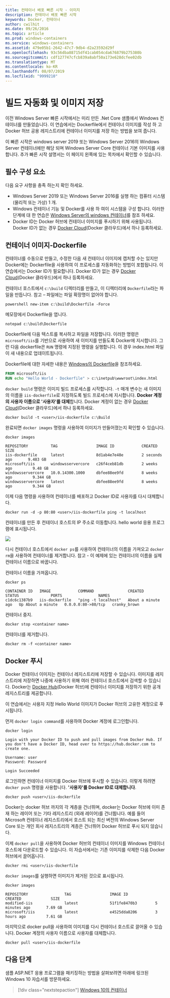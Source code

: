 ```yaml
---
title: 컨테이너 배포 빠른 시작 - 이미지
description: 컨테이너 배포 빠른 시작
keywords: Docker, 컨테이너
author: cwilhit
ms.date: 09/26/2016
ms.topic: article
ms.prod: windows-containers
ms.service: windows-containers
ms.assetid: 479e05b1-2642-47c7-9db4-d2a23592d29f
ms.openlocfilehash: 93c56dba88715df41cab054cda676879b275380b
ms.sourcegitcommit: cdf127747cfcb839a8abf50a173e628dcfee02db
ms.translationtype: MT
ms.contentlocale: ko-KR
ms.lasthandoff: 08/07/2019
ms.locfileid: "9999210"
---
```

# <a name="automating-builds-and-saving-images"></a>빌드 자동화 및 이미지 저장

이전 Windows Server 빠른 시작에서는 미리 만든 .Net Core 샘플에서 Windows 컨테이너를 만들었습니다. 이 연습에서는 Dockerfile에서 컨테이너 이미지를 작성 하 고 Docker 허브 공용 레지스트리에 컨테이너 이미지를 저장 하는 방법을 보여 줍니다.

이 빠른 시작은 windows server 2019 또는 Windows Server 2016의 Windows Server 컨테이너에만 해당 되며 Windows Server Core 컨테이너 기본 이미지를 사용 합니다. 추가 빠른 시작 설명서는 이 페이지 왼쪽에 있는 목차에서 확인할 수 있습니다.

## <a name="prerequisites"></a>필수 구성 요소

다음 요구 사항을 충족 하는지 확인 하세요.

- Windows Server 2019 또는 Windows Server 2016를 실행 하는 컴퓨터 시스템 (물리적 또는 가상) 1 개.
- Windows 컨테이너 기능 및 Docker를 사용 하 여이 시스템을 구성 합니다. 이러한 단계에 대 한 연습은 [Windows Server의 windows 컨테이너](./quick-start-windows-server.md)를 참조 하세요.
- Docker ID는 Docker 허브에 컨테이너 이미지를 푸시하기 위해 사용됩니다. Docker ID가 없는 경우 [Docker Cloud](https://cloud.docker.com/)(Docker 클라우드)에서 하나 등록하세요.

## <a name="container-image---dockerfile"></a>컨테이너 이미지-Dockerfile

컨테이너를 수동으로 만들고, 수정한 다음 새 컨테이너 이미지에 캡처할 수는 있지만 Docker에는 Dockerfile을 사용하여 이 프로세스를 자동화하는 방법이 포합됩니다. 이 연습에서는 Docker ID가 필요합니다. Docker ID가 없는 경우 [Docker Cloud](https://cloud.docker.com/)(Docker 클라우드)에서 하나 등록하세요.

컨테이너 호스트에서 `c:\build` 디렉터리를 만들고, 이 디렉터리에 `Dockerfile`라는 파일을 만듭니다. 참고 – 파일에는 파일 확장명이 없어야 합니다.

```console
powershell new-item c:\build\Dockerfile -Force
```

메모장에서 Dockerfile을 엽니다.

```console
notepad c:\build\Dockerfile
```

Dockerfile에 다음 텍스트를 복사하고 파일을 저장합니다. 이러한 명령은 `microsoft/iis`를 기반으로 사용하여 새 이미지를 만들도록 Docker에 지시합니다. 그런 다음 dockerfile은 `RUN` 명령에 지정된 명령을 실행합니다. 이 경우 index.html 파일이 새 내용으로 업데이트됩니다.

Dockerfile에 대한 자세한 내용은 [Windows의 Dockerfile](../manage-docker/manage-windows-dockerfile.md)을 참조하세요.

```dockerfile
FROM microsoft/iis
RUN echo "Hello World - Dockerfile" > c:\inetpub\wwwroot\index.html
```

`docker build` 명령은 이미지 빌드 프로세스를 시작합니다. `-t` 매개 변수는 새 이미지의 이름을 `iis-dockerfile`로 지정하도록 빌드 프로세스에 지시합니다. **Docker 계정의 사용자 이름으로 '사용자'를 대체**합니다. Docker 계정이 없는 경우 [Docker Cloud](https://cloud.docker.com/)(Docker 클라우드)에서 하나 등록하세요.

```console
docker build -t <user>/iis-dockerfile c:\Build
```

완료되면 `docker images` 명령을 사용하여 이미지가 만들어졌는지 확인할 수 있습니다.

```console
docker images

REPOSITORY          TAG                 IMAGE ID            CREATED             SIZE
iis-dockerfile      latest              8d1ab4e7e48e        2 seconds ago       9.483 GB
microsoft/iis       windowsservercore   c26f4ceb81db        2 weeks ago         9.48 GB
windowsservercore   10.0.14300.1000     dbfee88ee9fd        8 weeks ago         9.344 GB
windowsservercore   latest              dbfee88ee9fd        8 weeks ago         9.344 GB
```

이제 다음 명령을 사용하여 컨테이너를 배포하고 Docker ID로 사용자를 다시 대체합니다.

```console
docker run -d -p 80:80 <user>/iis-dockerfile ping -t localhost
```

컨테이너를 만든 후 컨테이너 호스트의 IP 주소로 이동합니다. hello world 응용 프로그램에 표시됩니다.

![](media/dockerfile2.png)

다시 컨테이너 호스트에서 `docker ps`를 사용하여 컨테이너의 이름을 가져오고 `docker rm`을 사용하여 컨테이너를 제거합니다. 참고 - 이 예제에 있는 컨테이너의 이름을 실제 컨테이너 이름으로 바꿉니다.

컨테이너 이름을 가져옵니다.

```console
docker ps

CONTAINER ID   IMAGE            COMMAND               CREATED              STATUS              PORTS                NAMES
c1dc6c1387b9   iis-dockerfile   "ping -t localhost"   About a minute ago   Up About a minute   0.0.0.0:80->80/tcp   cranky_brown
```

컨테이너 중지.

```console
docker stop <container name>
```

컨테이너를 제거합니다.

```console
docker rm -f <container name>
```

## <a name="docker-push"></a>Docker 푸시

Docker 컨테이너 이미지는 컨테이너 레지스트리에 저장할 수 있습니다. 이미지를 레지스트리에 저장하면 나중에 사용하기 위해 여러 컨테이너 호스트에서 검색할 수 있습니다. Docker는 [Docker Hub](https://hub.docker.com/)(Docker 허브)에 컨테이너 이미지를 저장하기 위한 공개 레지스트리를 제공합니다.

이 연습에서는 사용자 지정 Hello World 이미지가 Docker 허브의 고유한 계정으로 푸시됩니다.

먼저 `docker login command`를 사용하여 Docker 계정에 로그인합니다.

```console
docker login

Login with your Docker ID to push and pull images from Docker Hub. If you don't have a Docker ID, head over to https://hub.docker.com to create one.

Username: user
Password: Password

Login Succeeded
```

로그인하면 컨테이너 이미지를 Docker 허브에 푸시할 수 있습니다. 이렇게 하려면 `docker push` 명령을 사용합니다. **'사용자'를 Docker ID로 대체합니다**. 

```console
docker push <user>/iis-dockerfile
```

Docker는 docker 허브 까지의 각 계층을 건너뛰며, docker는 Docker 허브에 이미 존재 하는 레이어 또는 기타 레지스트리 (외래 레이어)를 건너뜁니다.  예를 들어 Microsoft 컨테이너 레지스트리에서 호스트 되는 최신 버전의 Windows Server Core 또는 개인 회사 레지스트리의 계층은 건너뛰어 Docker 허브로 푸시 되지 않습니다.

이제 `docker pull`을 사용하여 Docker 허브의 컨테이너 이미지를 Windows 컨테이너 호스트에 다운로드할 수 있습니다. 이 자습서에서는 기존 이미지를 삭제한 다음 Docker 허브에서 끌어옵니다. 

```console
docker rmi <user>/iis-dockerfile
```

`docker images`를 실행하면 이미지가 제거된 것으로 표시됩니다.

```console
docker images

REPOSITORY                TAG                 IMAGE ID            CREATED             SIZE
modified-iis              latest              51f1fe8470b3        5 minutes ago       7.69 GB
microsoft/iis             latest              e4525dda8206        3 hours ago         7.61 GB
```

마지막으로 docker pull을 사용하여 이미지를 다시 컨테이너 호스트로 끌어올 수 있습니다. Docker 계정의 사용자 이름으로 사용자를 대체합니다. 

```
docker pull <user>/iis-dockerfile
```

## <a name="next-steps"></a>다음 단계

샘플 ASP.NET 응용 프로그램을 패키징하는 방법을 살펴보려면 아래에 링크된 Windows 10 자습서를 방문하세요.

> [!div class="nextstepaction"]
> [Windows 10의 컨테이너](./quick-start-windows-10.md)
